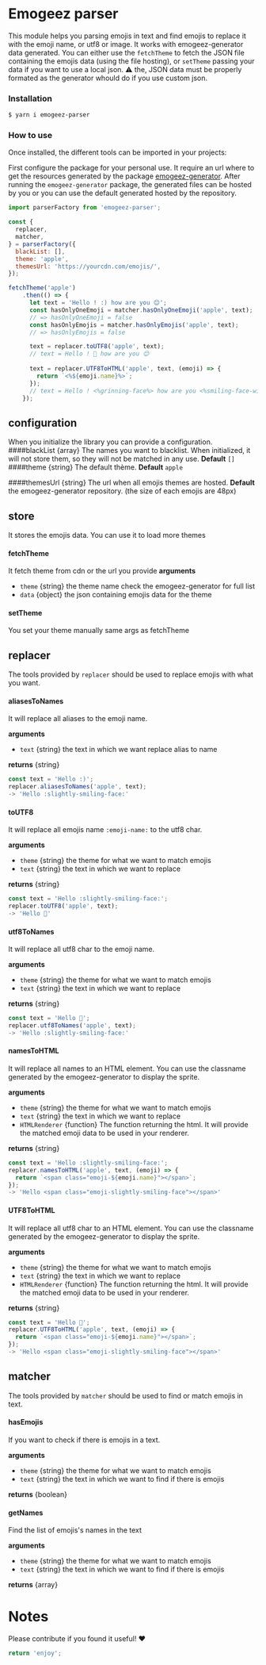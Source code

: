 # Emogeez parser

This module helps you parsing emojis in text and find emojis to replace it with the emoji name, or utf8 or image.
It works with emogeez-generator data generated. You can either use the `fetchTheme` to fetch the JSON file containing the emojis data (using the file hosting),
or `setTheme` passing your data if you want to use a local json. :warning: the, JSON data must be properly formated as the generator whould do if you use custom json.

### Installation 
```bash
$ yarn i emogeez-parser
```

### How to use

Once installed, the different tools can be imported in your projects:

First configure the package for your personal use.
It require an url where to get the resources generated by the package [emogeez-generator](https://github.com/arthur-feral/emogeez/tree/master/packages/emogeez-generator).
After running the `emogeez-generator` package, the generated files can be hosted by you or you can use the default generated hosted by the repository.

```javascript
import parserFactory from 'emogeez-parser';

const {
  replacer,
  matcher,
} = parserFactory({
  blackList: [],
  theme: 'apple',
  themesUrl: 'https://yourcdn.com/emojis/',
});

fetchTheme('apple')
    .then(() => {
      let text = 'Hello ! :) how are you 😊';
      const hasOnlyOneEmoji = matcher.hasOnlyOneEmoji('apple', text);
      // => hasOnlyOneEmoji = false
      const hasOnlyEmojis = matcher.hasOnlyEmojis('apple', text);
      // => hasOnlyEmojis = false

      text = replacer.toUTF8('apple', text);
      // text = Hello ! 🙂 how are you 😊
      
      text = replacer.UTF8ToHTML('apple', text, (emoji) => {
        return `<%${emoji.name}%>`;
      });
      // text = Hello ! <%grinning-face%> how are you <%smiling-face-with-smiling-eyes%>
    });
```

configuration
-
When you initialize the library you can provide a configuration.
####blackList {array<string>} 
The names you want to blacklist. When initialized, it will not store them, so they will not be matched in any use.
**Default** `[]`
####theme {string} 
The default thème.
**Default** `apple`

####themesUrl {string} 
The url when all emojis themes are hosted. 
**Default** the emogeez-generator repository. (the size of each emojis are 48px)


store
-
It stores the emojis data. You can use it to load more themes

#### fetchTheme
It fetch theme from cdn or the url you provide
**arguments**
- `theme` {string} the theme name check the emogeez-generator for full list
- `data` {object} the json containing emojis data for the theme

#### setTheme
You set your theme manually
same args as fetchTheme

replacer
-
The tools provided by `replacer` should be used to replace emojis with what you want.

#### aliasesToNames
It will replace all aliases to the emoji name.

**arguments**
- `text` {string} the text in which we want replace alias to name

**returns** {string}

```javascript
const text = 'Hello :)';
replacer.aliasesToNames('apple', text);
-> 'Hello :slightly-smiling-face:'
```
#### toUTF8
It will replace all emojis name `:emoji-name:` to the utf8 char.

**arguments**
- `theme` {string} the theme for what we want to match emojis
- `text` {string} the text in which we want to replace

**returns** {string}

```javascript
const text = 'Hello :slightly-smiling-face:';
replacer.toUTF8('apple', text);
-> 'Hello 🙂'
```

#### utf8ToNames
It will replace all utf8 char to the emoji name.

**arguments**
- `theme` {string} the theme for what we want to match emojis
- `text` {string} the text in which we want to replace

**returns** {string}

```javascript
const text = 'Hello 🙂';
replacer.utf8ToNames('apple', text);
-> 'Hello :slightly-smiling-face:'
```

#### namesToHTML
It will replace all names to an HTML element. You can use the classname generated by the emogeez-generator to display the sprite.

**arguments**
- `theme` {string} the theme for what we want to match emojis
- `text` {string} the text in which we want to replace
- `HTMLRenderer` {function} The function returning the html. It will provide the matched emoji data to be used in your renderer.

**returns** {string}

```javascript
const text = 'Hello :slightly-smiling-face:';
replacer.namesToHTML('apple', text, (emoji) => {
  return `<span class="emoji-${emoji.name}"></span>`;
});
-> 'Hello <span class="emoji-slightly-smiling-face"></span>'
```

#### UTF8ToHTML
It will replace all utf8 char to an HTML element. You can use the classname generated by the emogeez-generator to display the sprite.

**arguments**
- `theme` {string} the theme for what we want to match emojis
- `text` {string} the text in which we want to replace
- `HTMLRenderer` {function} The function returning the html. It will provide the matched emoji data to be used in your renderer.

**returns** {string}

```javascript
const text = 'Hello 🙂';
replacer.UTF8ToHTML('apple', text, (emoji) => {
  return `<span class="emoji-${emoji.name}"></span>`;
});
-> 'Hello <span class="emoji-slightly-smiling-face"></span>'
```


matcher
-
The tools provided by `matcher` should be used to find or match emojis in text.

#### hasEmojis
If you want to check if there is emojis in a text.

**arguments**
- `theme` {string} the theme for what we want to match emojis
- `text` {string} the text in which we want to find if there is emojis

**returns** {boolean}

#### getNames
Find the list of emojis's names in the text

**arguments**
- `theme` {string} the theme for what we want to match emojis
- `text` {string} the text in which we want to find if there is emojis

**returns** {array<string>}


# Notes

Please contribute if you found it useful! ❤️

```javascript
return 'enjoy';
```
